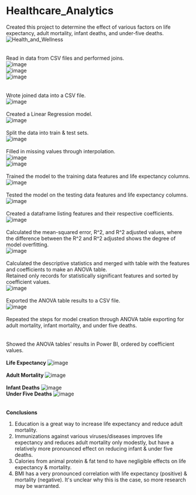 # Healthcare_Analytics
Created this project to determine the effect of various factors on life expectancy, adult mortality, infant deaths, and under-five deaths.<br />
![Health_and_Wellness](https://github.com/KotR9001/Healthcare_Analytics/assets/57807780/40bdfbd1-a00a-4766-aeec-26489f28d7f2)<br />
<br />
<br />
Read in data from CSV files and performed joins.<br />
![image](https://github.com/KotR9001/Healthcare_Analytics/assets/57807780/4f6be456-45da-4e2c-b717-414c7154b092)<br />
![image](https://github.com/KotR9001/Healthcare_Analytics/assets/57807780/b183d291-7534-40b0-ab5a-df9c76c2b82a)<br />
![image](https://github.com/KotR9001/Healthcare_Analytics/assets/57807780/e9fb7cc8-feb9-46c2-9068-d020522b90e8)<br />
<br />
<br />
Wrote joined data into a CSV file.<br />
![image](https://github.com/KotR9001/Healthcare_Analytics/assets/57807780/0db6fe02-9a57-4f5a-a841-0386c78f5d2d)<br />
<br />
Created a Linear Regression model.<br />
![image](https://github.com/KotR9001/Healthcare_Analytics/assets/57807780/81d2c317-d609-4bbf-9701-a0fdf4b247f7)<br />
<br />
Split the data into train & test sets.<br />
![image](https://github.com/KotR9001/Healthcare_Analytics/assets/57807780/18f50b71-0d9e-4168-843c-6d3ffbb4ec3b)<br />
<br />
Filled in missing values through interpolation.<br />
![image](https://github.com/KotR9001/Healthcare_Analytics/assets/57807780/1df5ee75-d310-409f-97a7-51bd0880b082)<br />
![image](https://github.com/KotR9001/Healthcare_Analytics/assets/57807780/8626d498-803b-410a-aa58-ec09a2e1ab53)<br />
<br />
Trained the model to the training data features and life expectancy columns.<br />
![image](https://github.com/KotR9001/Healthcare_Analytics/assets/57807780/77bf972a-4696-496d-a77f-af23992a39c4)<br />
<br />
Tested the model on the testing data features and life expectancy columns.<br />
![image](https://github.com/KotR9001/Healthcare_Analytics/assets/57807780/9c478174-2aea-424b-91de-52954a88ddff)<br />
<br />
Created a dataframe listing features and their respective coefficients.<br />
![image](https://github.com/KotR9001/Healthcare_Analytics/assets/57807780/7acf2a8a-b05c-4027-8417-4a08480907bd)<br />
<br />
Calculated the mean-squared error, R^2, and R^2 adjusted values, where the difference between the R^2 and R^2 adjusted shows the degree of model overfitting.<br />
![image](https://github.com/KotR9001/Healthcare_Analytics/assets/57807780/852535fa-859b-4e6e-ba60-ca890ee37a51)<br />
<br />
Calculated the descriptive statistics and merged with table with the features and coefficients to make an ANOVA table.<br />
Retained only records for statistically significant features and sorted by coefficient values.<br />
![image](https://github.com/KotR9001/Healthcare_Analytics/assets/57807780/53ba56a5-af23-4f59-a081-480db72480b0)<br />
<br />
Exported the ANOVA table results to a CSV file.<br />
![image](https://github.com/KotR9001/Healthcare_Analytics/assets/57807780/802123af-66c1-47c4-86c4-9951d494f29f)<br />
<br />
Repeated the steps for model creation through ANOVA table exporting for adult mortality, infant mortality, and under five deaths.<br />
<br />
<br />
Showed the ANOVA tables' results in Power BI, ordered by coefficient values.<br />
<br />
<b>Life Expectancy</b>
![image](https://github.com/KotR9001/Healthcare_Analytics/assets/57807780/90ebab85-db54-40de-8eac-92d5861f4efa)<br />
<br />
<b>Adult Mortality</b>
![image](https://github.com/KotR9001/Healthcare_Analytics/assets/57807780/90935af2-479a-4891-b9ad-cb172875311b)<br />
<br />
<b>Infant Deaths</b>
![image](https://github.com/KotR9001/Healthcare_Analytics/assets/57807780/b9143c1b-a598-417c-8111-7f3eab4086a3)<br />
<b>Under Five Deaths</b>
![image](https://github.com/KotR9001/Healthcare_Analytics/assets/57807780/fda4666a-6119-4179-b8e3-9f2ce68e65d9)<br />
<br />
<br />
<b>Conclusions</b>
1. Education is a great way to increase life expectancy and reduce adult mortality.<br />
2. Immunizations against various viruses/diseases improves life expectancy and reduces adult mortality only modestly, but have a relatively more pronounced effect on reducing infant & under five deaths.<br />
3. Calories from animal protein & fat tend to have negligible effects on life expectancy & mortality.<br />
4. BMI has a very pronounced correlation with life expectancy (positive) & mortality (negative). It's unclear why this is the case, so more research may be warranted.<br />
